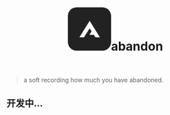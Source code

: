 <h1 style="line-height: 100px; text-align: center;"><img src="./logo.png"/ style="width:100px;border-radius:20px;">abandon</h1>

> a soft recording how much you have abandoned.

## 开发中...